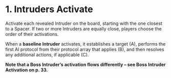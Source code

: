 # 1. Intruders Activate

Activate each revealed Intruder on the board, starting with the one closest to a Spacer. If two or more
Intruders are equally close, players choose the order of their activations.

When a **baseline Intruder** activates, it establishes
a target (A), performs the first AI protocol from their
protocol array that applies (B), and then resolves
any additional actions, if applicable (C).

**Note that a Boss Intruder’s activation flows differently – see Boss Intruder Activation on p. 33.**